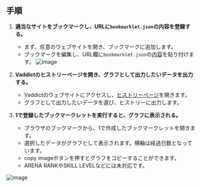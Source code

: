 ## 手順

1. **適当なサイトをブックマークし、URLに`bookmarklet.json`の内容を登録する。**
   - まず、任意のウェブサイトを開き、ブックマークに追加します。
   - ブックマークを編集し、URL欄に`bookmarklet.json`の[内容](https://github.com/misty1999/show_history_graph/blob/main/bookmarklet.json)を貼り付けます。
   ![image](https://github.com/user-attachments/assets/7e3f38d7-d940-4889-b270-8a934c59c9d8)


2. **Vaddictのヒストリーページを開き、グラフとして出力したいデータを出力する。**
   - Vaddictのウェブサイトにアクセスし、[ヒストリーページ](https://vaddict.b35.jp/history.php)を開きます。
   - グラフとして出力したいデータを選び、ヒストリーに出力します。

3. **1で登録したブックマークレットを実行すると、グラフに表示される。**
   - ブラウザのブックマークから、1で作成したブックマークレットを開きます。
   - 選択したデータがグラフとして表示されます。横軸は経過日数となっています。
   - copy imageボタンを押すとグラフをコピーすることができます。
   - ARENA RANKやSKILL LEVELなどには未対応です。
   
![image](https://github.com/user-attachments/assets/a05ba283-04e8-4d48-b75c-b55d320a4a7e)


